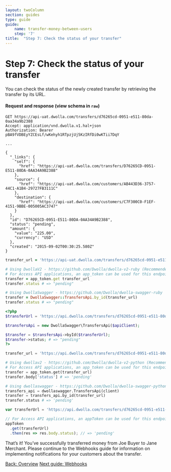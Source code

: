 ```yaml
---
layout: twoColumn
section: guides
type: guide
guide:
    name: transfer-money-between-users
    step: '7'
title:  "Step 7: Check the status of your transfer"
---
```


# Step 7: Check the status of your transfer

You can check the status of the newly created transfer by retrieving the transfer by its URL.

#### Request and response (view schema in `raw`)
```raw
GET https://api-uat.dwolla.com/transfers/d76265cd-0951-e511-80da-0aa34a9b2388
Accept: application/vnd.dwolla.v1.hal+json
Authorization: Bearer pBA9fVDBEyYZCEsLf/wKehyh1RTpzjUj5KzIRfDi0wKTii7DqY

...

{
  "_links": {
    "self": {
      "href": "https://api-uat.dwolla.com/transfers/D76265CD-0951-E511-80DA-0AA34A9B2388"
    },
    "source": {
      "href": "https://api-uat.dwolla.com/customers/AB443D36-3757-44C1-A1B4-29727FB3111C"
    },
    "destination": {
      "href": "https://api-uat.dwolla.com/customers/C7F300C0-F1EF-4151-9BBE-005005AC3747"
    }
  },
  "id": "D76265CD-0951-E511-80DA-0AA34A9B2388",
  "status": "pending",
  "amount": {
    "value": "225.00",
    "currency": "USD"
  },
  "created": "2015-09-02T00:30:25.580Z"
}
```
```ruby
transfer_url = 'https://api-uat.dwolla.com/transfers/d76265cd-0951-e511-80da-0aa34a9b2388'

# Using DwollaV2 - https://github.com/Dwolla/dwolla-v2-ruby (Recommended)
# For Access API applications, an app_token can be used for this endpoint. (https://docsv2.dwolla.com/#application-authorization)
transfer = app_token.get transfer_url
transfer.status # => "pending"

# Using DwollaSwagger - https://github.com/Dwolla/dwolla-swagger-ruby
transfer = DwollaSwagger::TransfersApi.by_id(transfer_url)
transfer.status # => "pending"
```
```php
<?php
$transferUrl = 'https://api.dwolla.com/transfers/d76265cd-0951-e511-80da-0aa34a9b2388';

$transfersApi = new DwollaSwagger\TransfersApi($apiClient);

$transfer = $transfersApi->byId($transferUrl);
$transfer->status; # => "pending"
?>
```
```python
transfer_url = 'https://api.dwolla.com/transfers/d76265cd-0951-e511-80da-0aa34a9b2388'

# Using dwollav2 - https://github.com/Dwolla/dwolla-v2-python (Recommended)
# For Access API applications, an app_token can be used for this endpoint. (https://docsv2.dwolla.com/#application-authorization)
transfer = app_token.get(transfer_url)
transfer.body['status'] # => 'pending'

# Using dwollaswagger - https://github.com/Dwolla/dwolla-swagger-python
transfers_api = dwollaswagger.TransfersApi(client)
transfer = transfers_api.by_id(transfer_url)
transfer.status # => 'pending'
```
```javascript
var transferUrl = 'https://api.dwolla.com/transfers/d76265cd-0951-e511-80da-0aa34a9b2388';

// For Access API applications, an appToken can be used for this endpoint. (https://docsv2.dwolla.com/#application-authorization)
appToken
  .get(transferUrl)
  .then(res => res.body.status); // => 'pending'
```

That’s it!  You’ve successfully transferred money from Joe Buyer to Jane Merchant. Please continue to the Webhooks guide for information on implementing notifications for your customers about the transfer.

<nav class="pager-nav">
    <a href="create-transfer.html">Back: Overview</a>
    <a href="/guides/webhooks">Next guide: Webhooks</a>
</nav>
